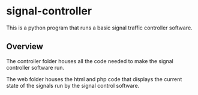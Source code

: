 # signal-controller

This is a python program that runs a basic signal traffic controller software.

## Overview

The controller folder houses all the code needed to make the signal controller software run.

The web folder houses the html and php code that displays the current state of the signals run by the signal control software.
